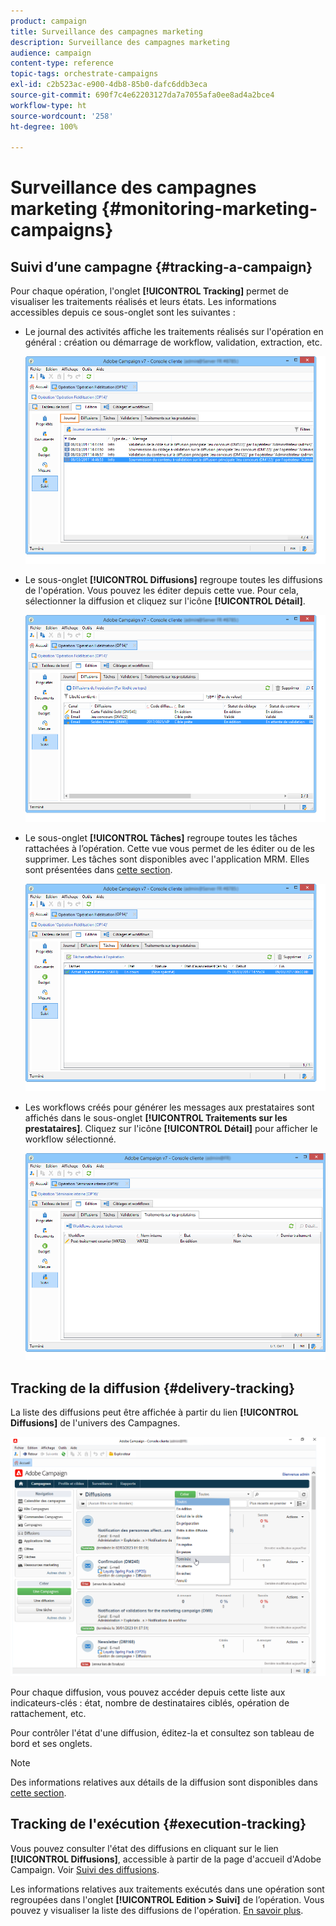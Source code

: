 ```yaml
---
product: campaign
title: Surveillance des campagnes marketing
description: Surveillance des campagnes marketing
audience: campaign
content-type: reference
topic-tags: orchestrate-campaigns
exl-id: c2b523ac-e900-4db8-85b0-dafc6ddb3eca
source-git-commit: 690f7c4e62203127da7a7055afa0ee8ad4a2bce4
workflow-type: ht
source-wordcount: '258'
ht-degree: 100%

---
```


# Surveillance des campagnes marketing {#monitoring-marketing-campaigns}

## Suivi d’une campagne {#tracking-a-campaign}

Pour chaque opération, l&#39;onglet **[!UICONTROL Tracking]** permet de visualiser les traitements réalisés et leurs états. Les informations accessibles depuis ce sous-onglet sont les suivantes :

* Le journal des activités affiche les traitements réalisés sur l&#39;opération en général : création ou démarrage de workflow, validation, extraction, etc.

   ![](assets/s_ncs_user_op_edit_exe_tab_a.png)

* Le sous-onglet **[!UICONTROL Diffusions]** regroupe toutes les diffusions de l&#39;opération. Vous pouvez les éditer depuis cette vue. Pour cela, sélectionner la diffusion et cliquez sur l&#39;icône **[!UICONTROL Détail]**.

   ![](assets/s_ncs_user_op_edit_exe_tab_b.png)

* Le sous-onglet **[!UICONTROL Tâches]** regroupe toutes les tâches rattachées à l’opération. Cette vue vous permet de les éditer ou de les supprimer. Les tâches sont disponibles avec l&#39;application MRM. Elles sont présentées dans [cette section](../../mrm/using/creating-and-managing-tasks.md).

   ![](assets/s_ncs_user_op_edit_exe_tab_e.png)

* Les workflows créés pour générer les messages aux prestataires sont affichés dans le sous-onglet **[!UICONTROL Traitements sur les prestataires]**. Cliquez sur l&#39;icône **[!UICONTROL Détail]** pour afficher le workflow sélectionné.

   ![](assets/s_ncs_user_op_edit_exe_tab_d.png)

## Tracking de la diffusion {#delivery-tracking}

La liste des diffusions peut être affichée à partir du lien **[!UICONTROL Diffusions]** de l&#39;univers des Campagnes.

![](assets/s_ncs_user_op_del_state_from_homepage.png)

Pour chaque diffusion, vous pouvez accéder depuis cette liste aux indicateurs-clés : état, nombre de destinataires ciblés, opération de rattachement, etc.

Pour contrôler l&#39;état d&#39;une diffusion, éditez-la et consultez son tableau de bord et ses onglets.

>[!NOTE]
>
>Des informations relatives aux détails de la diffusion sont disponibles dans [cette section](../../delivery/using/about-message-tracking.md).

## Tracking de l&#39;exécution {#execution-tracking}

Vous pouvez consulter l&#39;état des diffusions en cliquant sur le lien **[!UICONTROL Diffusions]**, accessible à partir de la page d&#39;accueil d&#39;Adobe Campaign. Voir [Suivi des diffusions](#delivery-tracking).

Les informations relatives aux traitements exécutés dans une opération sont regroupées dans l&#39;onglet **[!UICONTROL Edition > Suivi]** de l’opération. Vous pouvez y visualiser la liste des diffusions de l&#39;opération. [En savoir plus](#tracking-a-campaign).
